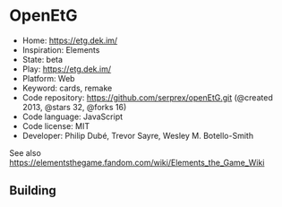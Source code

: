 # OpenEtG

- Home: https://etg.dek.im/
- Inspiration: Elements
- State: beta
- Play: https://etg.dek.im/
- Platform: Web
- Keyword: cards, remake
- Code repository: https://github.com/serprex/openEtG.git (@created 2013, @stars 32, @forks 16)
- Code language: JavaScript
- Code license: MIT
- Developer: Philip Dubé, Trevor Sayre, Wesley M. Botello-Smith

See also https://elementsthegame.fandom.com/wiki/Elements_the_Game_Wiki

## Building

